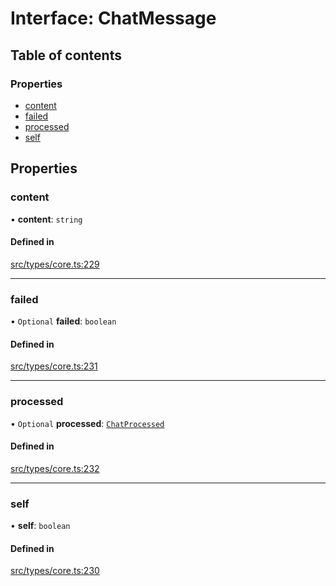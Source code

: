 # Interface: ChatMessage

## Table of contents

### Properties

- [content](../wiki/ChatMessage#content)
- [failed](../wiki/ChatMessage#failed)
- [processed](../wiki/ChatMessage#processed)
- [self](../wiki/ChatMessage#self)

## Properties

### content

• **content**: `string`

#### Defined in

[src/types/core.ts:229](https://github.com/decisively-io/interview-sdk/blob/88201aefe0053753c57ed3533baaa60dd3f28a04/src/types/core.ts#L229)

___

### failed

• `Optional` **failed**: `boolean`

#### Defined in

[src/types/core.ts:231](https://github.com/decisively-io/interview-sdk/blob/88201aefe0053753c57ed3533baaa60dd3f28a04/src/types/core.ts#L231)

___

### processed

• `Optional` **processed**: [`ChatProcessed`](../wiki/ChatProcessed)

#### Defined in

[src/types/core.ts:232](https://github.com/decisively-io/interview-sdk/blob/88201aefe0053753c57ed3533baaa60dd3f28a04/src/types/core.ts#L232)

___

### self

• **self**: `boolean`

#### Defined in

[src/types/core.ts:230](https://github.com/decisively-io/interview-sdk/blob/88201aefe0053753c57ed3533baaa60dd3f28a04/src/types/core.ts#L230)
